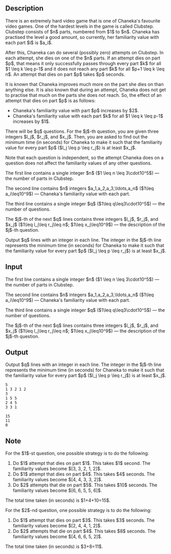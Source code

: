 ## Description

<div><p>There is an extremely hard video game that is one of Chaneka's favourite video games. One of the hardest levels in the game is called Clubstep. Clubstep consists of $n$ parts, numbered from $1$ to $n$. Chaneka has practised the level a good amount, so currently, her familiarity value with each part $i$ is $a_i$.</p><p>After this, Chaneka can do several (possibly zero) attempts on Clubstep. In each attempt, she dies on one of the $n$ parts. If an attempt dies on part $p$, that means it only successfully passes through every part $k$ for all $1 \leq k \leq p-1$ and it does not reach any part $k$ for all $p+1 \leq k \leq n$. An attempt that dies on part $p$ takes $p$ seconds.</p><p>It is known that Chaneka improves much more on the part she dies on than anything else. It is also known that during an attempt, Chaneka does not get to practise that much on the parts she does not reach. So, the effect of an attempt that dies on part $p$ is as follows: </p><ul> <li> Chaneka's familiarity value with part $p$ increases by $2$. </li><li> Chaneka's familiarity value with each part $k$ for all $1 \leq k \leq p-1$ increases by $1$. </li></ul> There will be $q$ questions. For the $j$-th question, you are given three integers $l_j$, $r_j$, and $x_j$. Then, you are asked to find out the <span class="tex-font-style-bf">minimum time</span> (in seconds) for Chaneka to make it such that the familiarity value for every part $p$ ($l_j \leq p \leq r_j$) is at least $x_j$.<p>Note that each question is independent, so the attempt Chaneka does on a question does not affect the familiarity values of any other questions.</p></div><div class="input-specification"><p>The first line contains a single integer $n$ ($1 \leq n \leq 3\cdot10^5$) — the number of parts in Clubstep.</p><p>The second line contains $n$ integers $a_1,a_2,a_3,\ldots,a_n$ ($1\leq a_i\leq10^9$) — Chaneka's familiarity value with each part.</p><p>The third line contains a single integer $q$ ($1\leq q\leq3\cdot10^5$) — the number of questions.</p><p>The $j$-th of the next $q$ lines contains three integers $l_j$, $r_j$, and $x_j$ ($1\leq l_j\leq r_j\leq n$; $1\leq x_j\leq10^9$) — the description of the $j$-th question.</p></div><div class="output-specification"><p>Output $q$ lines with an integer in each line. The integer in the $j$-th line represents the minimum time (in seconds) for Chaneka to make it such that the familiarity value for every part $p$ ($l_j \leq p \leq r_j$) is at least $x_j$.</p></div>

## Input

<p>The first line contains a single integer $n$ ($1 \leq n \leq 3\cdot10^5$) — the number of parts in Clubstep.</p><p>The second line contains $n$ integers $a_1,a_2,a_3,\ldots,a_n$ ($1\leq a_i\leq10^9$) — Chaneka's familiarity value with each part.</p><p>The third line contains a single integer $q$ ($1\leq q\leq3\cdot10^5$) — the number of questions.</p><p>The $j$-th of the next $q$ lines contains three integers $l_j$, $r_j$, and $x_j$ ($1\leq l_j\leq r_j\leq n$; $1\leq x_j\leq10^9$) — the description of the $j$-th question.</p>

## Output

<p>Output $q$ lines with an integer in each line. The integer in the $j$-th line represents the minimum time (in seconds) for Chaneka to make it such that the familiarity value for every part $p$ ($l_j \leq p \leq r_j$) is at least $x_j$.</p>





```input1
5
1 3 2 1 2
3
1 5 5
2 4 5
3 3 1
```




```output1
15
11
0
```



## Note

<p>For the $1$-st question, one possible strategy is to do the following: </p><ol> <li> Do $1$ attempt that dies on part $1$. This takes $1$ second. The familiarity values become $[3, 3, 2, 1, 2]$. </li><li> Do $1$ attempt that dies on part $4$. This takes $4$ seconds. The familiarity values become $[4, 4, 3, 3, 2]$. </li><li> Do $2$ attempts that die on part $5$. This takes $10$ seconds. The familiarity values become $[6, 6, 5, 5, 6]$. </li></ol><p>The total time taken (in seconds) is $1+4+10=15$.</p><p>For the $2$-nd question, one possible strategy is to do the following: </p><ol> <li> Do $1$ attempt that dies on part $3$. This takes $3$ seconds. The familiarity values become $[2, 4, 4, 1, 2]$. </li><li> Do $2$ attempts that die on part $4$. This takes $8$ seconds. The familiarity values become $[4, 6, 6, 5, 2]$. </li></ol><p>The total time taken (in seconds) is $3+8=11$.</p>
